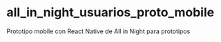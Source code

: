 # all_in_night_usuarios_proto_mobile
Prototipo mobile con React Native de All in Night para prototipos

